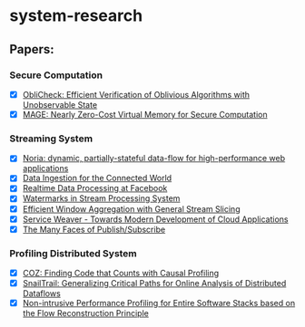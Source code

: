 # system-research

## Papers:

### Secure Computation
- [x] [ObliCheck: Efficient Verification of Oblivious Algorithms with Unobservable State](/papers/ObliCheck.md)
- [x] [MAGE: Nearly Zero-Cost Virtual Memory for Secure Computation](/papers/MAGE.md)

### Streaming System
- [x] [Noria: dynamic, partially-stateful data-flow for high-performance web applications](/papers/Noria.md)
- [x] [Data Ingestion for the Connected World](/papers/data-ingestion-for-the-connected-world.md)
- [x] [Realtime Data Processing at Facebook](/papers/Realtime-Data-Processing-at-Facebook.md)
- [x] [Watermarks in Stream Processing System](/papers/watermarks-in-stream-processing-system.md)
- [x] [Efficient Window Aggregation with General Stream Slicing](/papers/efficient-window-aggregation-with-general-stream-slicing.md)
- [x] [Service Weaver - Towards Modern Development of Cloud Applications](/papers/Service-Weaver-Towards-Modern-Development-of-Cloud-Applications.md)
- [x] [The Many Faces of Publish/Subscribe](/papers/the-many-faces-of-publish-subscribe.md)

### Profiling Distributed System
- [x] [COZ: Finding Code that Counts with Causal Profiling](/papers/COZ.md)
- [x] [SnailTrail: Generalizing Critical Paths for Online Analysis of Distributed Dataflows](/papers/SnailTrail.md)
- [x] [Non-intrusive Performance Profiling for Entire Software Stacks based on the Flow Reconstruction Principle](/papers/non-intrusive-performance-profiling.md)

